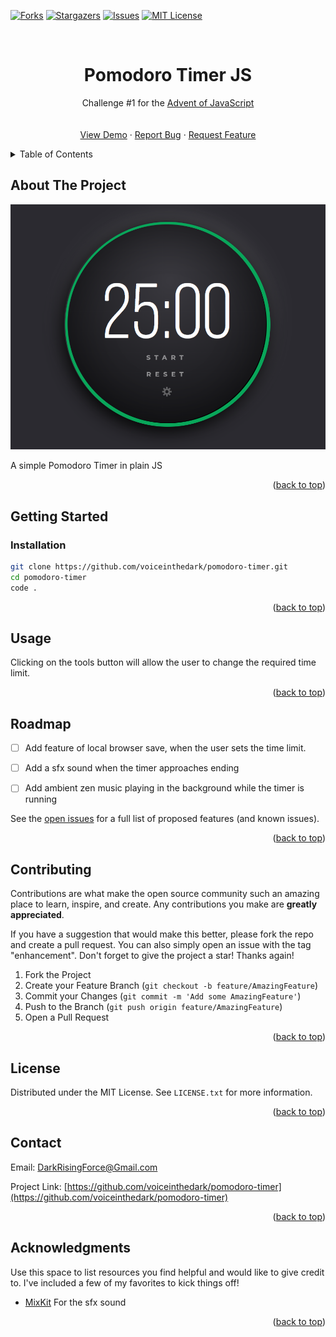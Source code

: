 <div id="top"></div>
<!--
*** Thanks for checking out the Best-README-Template. If you have a suggestion
*** that would make this better, please fork the repo and create a pull request
*** or simply open an issue with the tag "enhancement".
*** Don't forget to give the project a star!
*** Thanks again! Now go create something AMAZING! :D
-->



<!-- PROJECT SHIELDS -->
<!--
*** I'm using markdown "reference style" links for readability.
*** Reference links are enclosed in brackets [ ] instead of parentheses ( ).
*** See the bottom of this document for the declaration of the reference variables
*** for contributors-url, forks-url, etc. This is an optional, concise syntax you may use.
*** https://www.markdownguide.org/basic-syntax/#reference-style-links
-->

[![Forks][forks-shield]][forks-url]
[![Stargazers][stars-shield]][stars-url]
[![Issues][issues-shield]][issues-url]
[![MIT License][license-shield]][license-url]




<!-- PROJECT LOGO -->
<br />
<div align="center"> 

  <h1 align="center">Pomodoro Timer JS</h3>

  <p align="center">
    Challenge #1 for the <a href="https://www.adventofjs.com/">Advent of JavaScript</a>
    <br />   
    <br />
    <br />
    <a href="https://voiceinthedark.github.io/pomodoro-timer">View Demo</a>
    ·
    <a href="https://github.com/voiceinthedark/pomodoro-timer/issues">Report Bug</a>
    ·
    <a href="https://github.com/voiceinthedark/pomodoro-timer/issues">Request Feature</a>
  </p>
</div>



<!-- TABLE OF CONTENTS -->
<details>
  <summary>Table of Contents</summary>
  <ol>
    <li>
      <a href="#about-the-project">About The Project</a>      
    </li>
    <li>       
    <li><a href="#installation">Installation</a></li>      
    </li>
    <li><a href="#usage">Usage</a></li>
    <li><a href="#roadmap">Roadmap</a></li>
    <li><a href="#contributing">Contributing</a></li>
    <li><a href="#license">License</a></li>
    <li><a href="#contact">Contact</a></li>
    <li><a href="#acknowledgments">Acknowledgments</a></li>
  </ol>
</details>



<!-- ABOUT THE PROJECT -->
## About The Project

![](2021-12-21-18-44-41.png)

A simple Pomodoro Timer in plain JS

<p align="right">(<a href="#top">back to top</a>)</p>







<!-- GETTING STARTED -->
## Getting Started


### Installation

```sh
git clone https://github.com/voiceinthedark/pomodoro-timer.git
cd pomodoro-timer
code .
```

<p align="right">(<a href="#top">back to top</a>)</p>



<!-- USAGE EXAMPLES -->
## Usage

Clicking on the tools button will allow the user to change the required time limit.

<p align="right">(<a href="#top">back to top</a>)</p>



<!-- ROADMAP -->
## Roadmap

- [ ] Add feature of local browser save, when the user sets the time limit.
- [ ] Add a sfx sound when the timer approaches ending
- [ ] Add ambient zen music playing in the background while the timer is running


See the [open issues](https://github.com/voiceinthedark/pomodoro-timer/issues) for a full list of proposed features (and known issues).

<p align="right">(<a href="#top">back to top</a>)</p>



<!-- CONTRIBUTING -->
## Contributing

Contributions are what make the open source community such an amazing place to learn, inspire, and create. Any contributions you make are **greatly appreciated**.

If you have a suggestion that would make this better, please fork the repo and create a pull request. You can also simply open an issue with the tag "enhancement".
Don't forget to give the project a star! Thanks again!

1. Fork the Project
2. Create your Feature Branch (`git checkout -b feature/AmazingFeature`)
3. Commit your Changes (`git commit -m 'Add some AmazingFeature'`)
4. Push to the Branch (`git push origin feature/AmazingFeature`)
5. Open a Pull Request

<p align="right">(<a href="#top">back to top</a>)</p>



<!-- LICENSE -->
## License

Distributed under the MIT License. See `LICENSE.txt` for more information.

<p align="right">(<a href="#top">back to top</a>)</p>



<!-- CONTACT -->
## Contact

Email: DarkRisingForce@Gmail.com

Project Link: [https://github.com/voiceinthedark/pomodoro-timer](https://github.com/voiceinthedark/pomodoro-timer)

<p align="right">(<a href="#top">back to top</a>)</p>



<!-- ACKNOWLEDGMENTS -->
## Acknowledgments

Use this space to list resources you find helpful and would like to give credit to. I've included a few of my favorites to kick things off!

- [MixKit](https://mixkit.co/) For the sfx sound

<p align="right">(<a href="#top">back to top</a>)</p>



<!-- MARKDOWN LINKS & IMAGES -->
<!-- https://www.markdownguide.org/basic-syntax/#reference-style-links -->
[forks-shield]: https://img.shields.io/github/forks/voiceinthedark/pomodoro-timer.svg?style=for-the-badge
[forks-url]: https://github.com/voiceinthedark/pomodoro-timer/network/members
[stars-shield]: https://img.shields.io/github/stars/voiceinthedark/pomodoro-timer.svg?style=for-the-badge
[stars-url]: https://github.com/voiceinthedark/pomodoro-timer/stargazers
[issues-shield]: https://img.shields.io/github/issues/voiceinthedark/pomodoro-timer.svg?style=for-the-badge
[issues-url]: https://github.com/voiceinthedark/pomodoro-timer/issues
[license-shield]: https://img.shields.io/github/license/voiceinthedark/pomodoro-timer.svg?style=for-the-badge
[license-url]: https://github.com/voiceinthedark/pomodoro-timer/blob/master/LICENSE.txt


